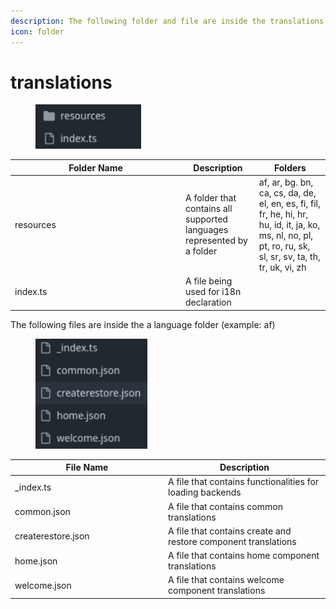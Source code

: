 ```yaml
---
description: The following folder and file are inside the translations folder
icon: folder
---
```


# translations

<div align="left"><figure><img src="../../../.gitbook/assets/image (207).png" alt="" width="169"><figcaption></figcaption></figure></div>

<table><thead><tr><th width="259">Folder Name</th><th>Description</th><th>Folders</th></tr></thead><tbody><tr><td>resources</td><td>A folder that contains all supported languages represented by a folder</td><td>af, ar, bg. bn, ca, cs, da, de, el, en, es, fi, fil, fr, he, hi, hr, hu, id, it, ja, ko, ms, nl, no, pl, pt, ro, ru, sk, sl, sr, sv, ta, th, tr, uk, vi, zh</td></tr><tr><td>index.ts</td><td>A file being used for i18n declaration</td><td></td></tr></tbody></table>

The following files are inside the a language folder (example: af)

<div align="left"><figure><img src="../../../.gitbook/assets/image (208).png" alt="" width="179"><figcaption></figcaption></figure></div>

<table><thead><tr><th width="231">File Name</th><th>Description</th></tr></thead><tbody><tr><td>_index.ts</td><td>A file that contains functionalities for loading backends</td></tr><tr><td>common.json</td><td>A file that contains common translations</td></tr><tr><td>createrestore.json</td><td>A file that contains create and restore component translations</td></tr><tr><td>home.json</td><td>A file that contains home component translations</td></tr><tr><td>welcome.json</td><td>A file that contains welcome component translations</td></tr></tbody></table>
